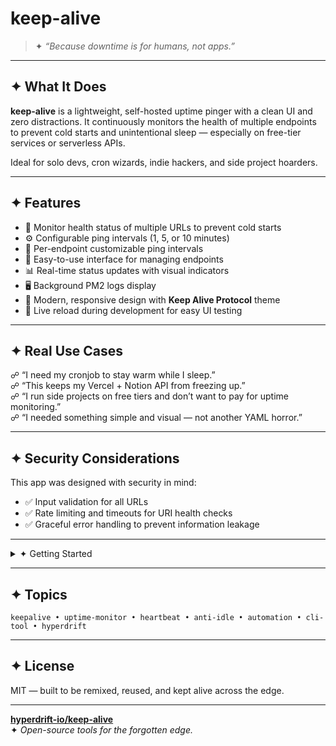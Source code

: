 # keep-alive

> ✦ _“Because downtime is for humans, not apps.”_

---

## ✦ What It Does

**keep-alive** is a lightweight, self-hosted uptime pinger with a clean UI and zero distractions. It continuously monitors the health of multiple endpoints to prevent cold starts and unintentional sleep — especially on free-tier services or serverless APIs.

Ideal for solo devs, cron wizards, indie hackers, and side project hoarders.

---

## ✦ Features

- 🔗 Monitor health status of multiple URLs to prevent cold starts
- ⚙️ Configurable ping intervals (1, 5, or 10 minutes)
- 🧠 Per-endpoint customizable ping intervals
- 🧭 Easy-to-use interface for managing endpoints
- 📊 Real-time status updates with visual indicators
- 🖥️ Background PM2 logs display
- 🎨 Modern, responsive design with **Keep Alive Protocol** theme
- 🔁 Live reload during development for easy UI testing

---

## ✦ Real Use Cases

☍ “I need my cronjob to stay warm while I sleep.”  
☍ “This keeps my Vercel + Notion API from freezing up.”  
☍ “I run side projects on free tiers and don’t want to pay for uptime monitoring.”  
☍ “I needed something simple and visual — not another YAML horror.”

---

## ✦ Security Considerations

This app was designed with security in mind:

- ✅ Input validation for all URLs
- ✅ Rate limiting and timeouts for URI health checks
- ✅ Graceful error handling to prevent information leakage

---

<details>
<summary>✦ Getting Started</summary>

```bash
# Clone the repo
git clone https://github.com/hyperdrift-io/keep-alive.git
cd keep-alive

# Install dependencies
npm install

# Start the app
npm start
```

🛠 Modify your monitored URLs and intervals in [`config.json`](./config.json)

</details>

---

## ✦ Topics

```
keepalive • uptime-monitor • heartbeat • anti-idle • automation • cli-tool • hyperdrift
```

---

## ✦ License

MIT — built to be remixed, reused, and kept alive across the edge.

---

**[hyperdrift-io/keep-alive](https://github.com/hyperdrift-io/keep-alive)**  
✦ _Open-source tools for the forgotten edge._
